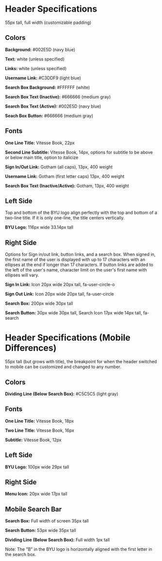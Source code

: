 # Header Specifications
55px tall, full width (customizable padding)

## Colors
__Background:__ #002E5D (navy blue)

__Text:__ white (unless specified)

__Links:__ white (unless specified)

__Username Link:__ #C3DDF9 (light blue)

__Search Box Background:__ #FFFFFF (white)

__Search Box Text (Inactive):__ #666666 (medium gray)

__Search Box Text (Active):__ #002E5D (navy blue)

__Seach Box Button:__ #666666 (medium gray)

## Fonts
__One Line Title:__ Vitesse Book, 22px

__Second Line Subtitle:__ Vitesse Book, 14px, options for subtitle to be above or below main title, option to italicize

__Sign In/Out Link:__ Gotham (all caps), 13px, 400 weight

__Username Link:__ Gotham (first letter caps) 13px, 400 weight

__Search Box Text (Inactive/Active):__ Gotham, 13px, 400 weight

## Left Side
Top and bottom of the BYU logo align perfectly with the top and bottom of a two-line title. If it is only one-line, the title centers vertically.

__BYU Logo:__ 116px wide 33.14px tall

## Right Side
Options for Sign in/out link, button links, and a search box. When signed in, the first name of the user is displayed with up to 17 characters with an ellipses at the end if longer than 17 characters. If button links are added to the left of the user's name, character limit on the user's first name with ellipses will vary.

__Sign In Link:__ Icon 20px wide 20px tall, fa-user-circle-o 

__Sign Out Link:__ Icon 20px wide 20px tall, fa-user-circle

__Search Box:__ 200px wide 30px tall

__Search Button:__ 30px wide 30px tall, Search Icon 17px wide 14px tall, fa-search

# Header Specifications (Mobile Differences)
55px tall (but grows with title), the breakpoint for when the header switched to mobile can be customized and changed to any number.

## Colors
__Dividing Line (Below Search Box):__ #C5C5C5 (light gray)

## Fonts
__One Line Title:__ Vitesse Book, 18px

__Two Line Title:__ Vitesse Book, 16px

__Subtitle:__ Vitesse Book, 12px

## Left Side
__BYU Logo:__ 100px wide 29px tall

## Right Side
__Menu Icon:__ 20px wide 17px tall

## Mobile Search Bar
__Search Box:__ Full width of screen 35px tall

__Search Button:__ 53px wide 35px tall

__Dividing Line (Below Search Box):__ Full width 1px tall

Note: The "B" in the BYU logo is horizontally aligned with the first letter in the search box.
